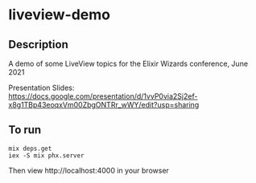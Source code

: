 # liveview-demo
## Description
A demo of some LiveView topics for the Elixir Wizards conference, June 2021

Presentation Slides: https://docs.google.com/presentation/d/1vvP0via2Sj2ef-x8g1TBp43eoqxVm00ZbgONTRr_wWY/edit?usp=sharing

## To run
```
mix deps.get
iex -S mix phx.server
```

Then view http://localhost:4000 in your browser
